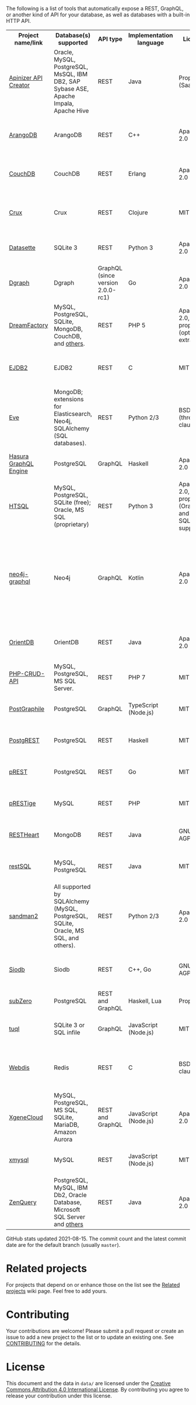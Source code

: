 The following is a list of tools that automatically expose a REST, GraphQL, or another kind of API for your database, as well as databases with a built-in HTTP API.

<table>
  <tr>
    <th>Project name/link</th>
    <th>Database(s) supported</th>
    <th>API type</th>
    <th>Implementation language</th>
    <th>License</th>
    <th>GitHub stats</th>
    <th>Notes</th>
  </tr>
  <tr>
    <td><a href="https://www.apinizer.com/products/api-creator/">Apinizer API Creator</a></td>
    <td>Oracle, MySQL, PostgreSQL, MsSQL, IBM DB2, SAP Sybase ASE, Apache Impala, Apache Hive</td>
    <td>REST</td>
    <td>Java</td>
    <td>Proprietary (SaaS)</td>
    <td>n/a</td>
    <td>Generates OpenAPI Specifications.</td>
  </tr>
  <tr>
    <td><a href="https://github.com/arangodb/arangodb">ArangoDB</a></td>
    <td>ArangoDB</td>
    <td>REST</td>
    <td>C++</td>
    <td>Apache 2.0</td>
    <td>11497 ★; 47767 commits, latest 2021-08-13</td>
    <td>A database with a built-in REST API. <a href="https://hub.docker.com/r/arangodb/arangodb/">Official Docker image</a>.</td>
  </tr>
  <tr>
    <td><a href="https://github.com/apache/couchdb">CouchDB</a></td>
    <td>CouchDB</td>
    <td>REST</td>
    <td>Erlang</td>
    <td>Apache 2.0</td>
    <td>5027 ★; 13129 commits, latest 2021-06-23</td>
    <td>A database with a built-in REST API. <a href="https://hub.docker.com/r/_/couchdb/">Official Docker image</a>.</td>
  </tr>
  <tr>
    <td><a href="https://github.com/juxt/crux">Crux</a></td>
    <td>Crux</td>
    <td>REST</td>
    <td>Clojure</td>
    <td>MIT</td>
    <td>1435 ★; 6832 commits, latest 2021-08-11</td>
    <td>A database with a built-in REST API. <a href="https://hub.docker.com/r/juxt/crux-standalone">Official Docker image</a>.</td>
  </tr>
  <tr>
    <td><a href="https://github.com/simonw/datasette">Datasette</a></td>
    <td>SQLite 3</td>
    <td>REST</td>
    <td>Python 3</td>
    <td>Apache 2.0</td>
    <td>5327 ★; 1739 commits, latest 2021-08-13</td>
    <td>Read-only. <a href="https://hub.docker.com/r/terranodo/datasette/">Official Docker image</a>.</td>
  </tr>
  <tr>
    <td><a href="https://github.com/dgraph-io/dgraph">Dgraph</a></td>
    <td>Dgraph</td>
    <td>GraphQL (since version 2.0.0-rc1)</td>
    <td>Go</td>
    <td>Apache 2.0</td>
    <td>16473 ★; 5730 commits, latest 2021-08-12</td>
    <td>A database with a built-in GraphQL API. <a href="https://hub.docker.com/r/dgraph/dgraph/">Official Docker image</a>.</td>
  </tr>
  <tr>
    <td><a href="https://github.com/dreamfactorysoftware/dreamfactory">DreamFactory</a></td>
    <td>MySQL, PostgreSQL, SQLite, MongoDB, CouchDB, and <a href="https://www.dreamfactory.com/products">others</a>.</td>
    <td>REST</td>
    <td>PHP 5</td>
    <td>Apache 2.0, proprietary (optional extras)</td>
    <td>1178 ★; 980 commits, latest 2021-06-15</td>
    <td><a href="https://hub.docker.com/r/dreamfactorysoftware/df-docker/">Official Docker image</a>.</td>
  </tr>
  <tr>
    <td><a href="https://github.com/Softmotions/ejdb">EJDB2</a></td>
    <td>EJDB2</td>
    <td>REST</td>
    <td>C</td>
    <td>MIT</td>
    <td>1229 ★; 2512 commits, latest 2021-08-12</td>
    <td>A database with a built-in REST API. <a href="https://github.com/Softmotions/ejdb">Official Docker image</a>.</td>
  </tr>
  <tr>
    <td><a href="https://github.com/pyeve/eve">Eve</a></td>
    <td>MongoDB; extensions for Elasticsearch, Neo4j, SQLAlchemy (SQL databases).</td>
    <td>REST</td>
    <td>Python 2/3</td>
    <td>BSD (three-clause)</td>
    <td>6370 ★; 3303 commits, latest 2021-03-14</td>
    <td>The SQLAlchemy extension isn't automatic. It requires the user to write SQLAlchemy mappings.</td>
  </tr>
  <tr>
    <td><a href="https://github.com/hasura/graphql-engine">Hasura GraphQL Engine</a></td>
    <td>PostgreSQL</td>
    <td>GraphQL</td>
    <td>Haskell</td>
    <td>Apache 2.0</td>
    <td>23786 ★; 3331 commits, latest 2021-08-13</td>
    <td><a href="https://hub.docker.com/r/hasura/graphql-engine/">Official Docker image</a>.</td>
  </tr>
  <tr>
    <td><a href="https://github.com/prometheusresearch/htsql">HTSQL</a></td>
    <td>MySQL, PostgreSQL, SQLite (free); Oracle, MS SQL (proprietary)</td>
    <td>REST</td>
    <td>Python 3</td>
    <td>Apache 2.0, proprietary (Oracle and MS SQL support)</td>
    <td>8 ★; 1235 commits, latest 2020-08-11</td>
    <td></td>
  </tr>
  <tr>
    <td><a href="https://github.com/neo4j-graphql/neo4j-graphql">neo4j-graphql</a></td>
    <td>Neo4j</td>
    <td>GraphQL</td>
    <td>Kotlin</td>
    <td>Apache 2.0</td>
    <td>439 ★; 164 commits, latest 2020-10-22</td>
    <td>Can generate a GraphQL API from an existing database or derive a new database model from a GraphQL schema and auto-generate the resolvers.</td>
  </tr>
  <tr>
    <td><a href="https://github.com/orientechnologies/orientdb">OrientDB</a></td>
    <td>OrientDB</td>
    <td>REST</td>
    <td>Java</td>
    <td>Apache 2.0</td>
    <td>4334 ★; 20555 commits, latest 2021-08-13</td>
    <td>A database with a built-in REST API. <a href="https://store.docker.com/images/orientdb">Official Docker image</a>.</td>
  </tr>
  <tr>
    <td><a href="https://github.com/mevdschee/php-crud-api">PHP-CRUD-API</a></td>
    <td>MySQL, PostgreSQL, MS SQL Server.</td>
    <td>REST</td>
    <td>PHP 7</td>
    <td>MIT</td>
    <td>2804 ★; 1922 commits, latest 2021-06-28</td>
    <td>Supports GIS + automatic OpenAPI 3.0 docs.</td>
  </tr>
  <tr>
    <td><a href="https://github.com/graphile/postgraphile">PostGraphile</a></td>
    <td>PostgreSQL</td>
    <td>GraphQL</td>
    <td>TypeScript (Node.js)</td>
    <td>MIT</td>
    <td>10561 ★; 1308 commits, latest 2021-08-12</td>
    <td>Formerly &quot;PostGraphQL&quot;, <a href="https://hub.docker.com/r/postgraphql/postgraphql/">Official Docker image</a>.</td>
  </tr>
  <tr>
    <td><a href="https://github.com/PostgREST/postgrest">PostgREST</a></td>
    <td>PostgreSQL</td>
    <td>REST</td>
    <td>Haskell</td>
    <td>MIT</td>
    <td>17432 ★; 1907 commits, latest 2021-04-25</td>
    <td><a href="https://hub.docker.com/r/postgrest/postgrest/">Official Docker image</a>.</td>
  </tr>
  <tr>
    <td><a href="https://github.com/prest/prest">pREST</a></td>
    <td>PostgreSQL</td>
    <td>REST</td>
    <td>Go</td>
    <td>MIT</td>
    <td>2766 ★; 1343 commits, latest 2021-08-12</td>
    <td><a href="https://hub.docker.com/r/prest/prest/">Official Docker image</a>.</td>
  </tr>
  <tr>
    <td><a href="https://github.com/geekypedia/pRESTige">pRESTige</a></td>
    <td>MySQL</td>
    <td>REST</td>
    <td>PHP</td>
    <td>MIT</td>
    <td>66 ★; 1076 commits, latest 2020-10-30</td>
    <td></td>
  </tr>
  <tr>
    <td><a href="https://github.com/SoftInstigate/restheart">RESTHeart</a></td>
    <td>MongoDB</td>
    <td>REST</td>
    <td>Java</td>
    <td>GNU AGPLv3</td>
    <td>683 ★; 3531 commits, latest 2021-08-13</td>
    <td><a href="https://hub.docker.com/r/softinstigate/restheart/">Official Docker image</a>.</td>
  </tr>
  <tr>
    <td><a href="https://github.com/restsql/restsql">restSQL</a></td>
    <td>MySQL, PostgreSQL</td>
    <td>REST</td>
    <td>Java</td>
    <td>MIT</td>
    <td>126 ★; 54 commits, latest 2018-10-18</td>
    <td><a href="https://hub.docker.com/r/restsql/service/">Official Docker image</a>.</td>
  </tr>
  <tr>
    <td><a href="https://github.com/jeffknupp/sandman2">sandman2</a></td>
    <td>All supported by SQLAlchemy (MySQL, PostgreSQL, SQLite, Oracle, MS SQL, and others).</td>
    <td>REST</td>
    <td>Python 2/3</td>
    <td>Apache 2.0</td>
    <td>1726 ★; 250 commits, latest 2020-12-21</td>
    <td><a href="https://hub.docker.com/r/jeffknupp/sandman2/">Official Docker image</a>.</td>
  </tr>
  <tr>
    <td><a href="https://github.com/siodb/siodb">Siodb</a></td>
    <td>Siodb</td>
    <td>REST</td>
    <td>C++, Go</td>
    <td>GNU AGPLv3</td>
    <td>36 ★; 250 commits, latest 2021-08-12</td>
    <td>A database with a built-in REST API. <a href="https://hub.docker.com/r/siodb/siodb/">Official Docker image</a>.</td>
  </tr>
  <tr>
    <td><a href="https://subzero.cloud">subZero</a></td>
    <td>PostgreSQL</td>
    <td>REST and GraphQL</td>
    <td>Haskell, Lua</td>
    <td>Proprietary</td>
    <td>n/a</td>
    <td></td>
  </tr>
  <tr>
    <td><a href="https://github.com/bradleyboy/tuql">tuql</a></td>
    <td>SQLite 3 or SQL infile</td>
    <td>GraphQL</td>
    <td>JavaScript (Node.js)</td>
    <td>MIT</td>
    <td>559 ★; 72 commits, latest 2021-06-06</td>
    <td></td>
  </tr>
  <tr>
    <td><a href="https://github.com/nicolasff/webdis">Webdis</a></td>
    <td>Redis</td>
    <td>REST</td>
    <td>C</td>
    <td>BSD (two-clause)</td>
    <td>2417 ★; 567 commits, latest 2021-08-05</td>
    <td>Supports pub/sub with chunked transfer encoding and WebSockets.</td>
  </tr>
  <tr>
    <td><a href="https://github.com/xgenecloud/xgenecloud">XgeneCloud</a></td>
    <td>MySQL, PostgreSQL, MS SQL, SQLite, MariaDB, Amazon Aurora</td>
    <td>REST and GraphQL</td>
    <td>JavaScript (Node.js)</td>
    <td>Apache 2.0</td>
    <td>1540 ★; 66 commits, latest 2021-05-16</td>
    <td></td>
  </tr>
  <tr>
    <td><a href="https://github.com/o1lab/xmysql">xmysql</a></td>
    <td>MySQL</td>
    <td>REST</td>
    <td>JavaScript (Node.js)</td>
    <td>MIT</td>
    <td>30 ★; 3 commits, latest 2021-05-27</td>
    <td><a href="https://hub.docker.com/r/markuman/xmysql/">Official Docker image</a>.</td>
  </tr>
  <tr>
    <td><a href="https://github.com/BjoernKW/ZenQuery">ZenQuery</a></td>
    <td>PostgreSQL, MySQL, IBM Db2, Oracle Database, Microsoft SQL Server and <a href="https://github.com/BjoernKW/ZenQuery#database">others</a></td>
    <td>REST</td>
    <td>Java</td>
    <td>Apache 2.0</td>
    <td>56 ★; 283 commits, latest 2018-10-16</td>
    <td>Read-only.</td>
  </tr>
</table>


GitHub stats updated 2021-08-15. The commit count and the latest commit date are for the default branch (usually `master`).

# Related projects

For projects that depend on or enhance those on the list see the [Related projects](https://github.com/dbohdan/automatic-api/wiki/Related-projects) wiki page. Feel free to add yours.

# Contributing

Your contributions are welcome! Please submit a pull request or create an issue to add a new project to the list or to update an existing one. See [CONTRIBUTING](./CONTRIBUTING.md) for the details.

# License

This document and the data in `data/` are licensed under the [Creative Commons Attribution 4.0 International License](http://creativecommons.org/licenses/by/4.0/). By contributing you agree to release your contribution under this license.

